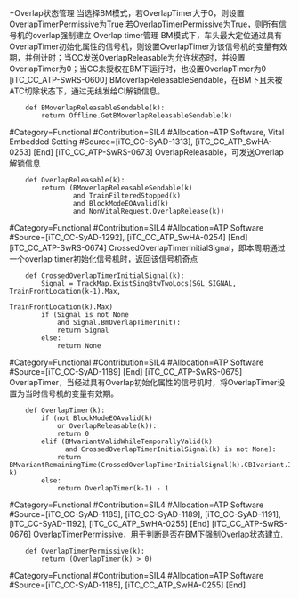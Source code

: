 ﻿
+Overlap状态管理
当选择BM模式，若OverlapTimer大于0，则设置OverlapTimerPermissive为True
若OverlapTimerPermissive为True，则所有信号机的overlap强制建立
Overlap timer管理
BM模式下，车头最大定位通过具有OverlapTimer初始化属性的信号机，则设置OverlapTimer为该信号机的变量有效期，并倒计时；当CC发送OverlapReleasable为允许状态时，并设置OverlapTimer为0；当CC未授权在BM下运行时，也设置OverlapTimer为0
[iTC_CC_ATP-SwRS-0600]
BMoverlapReleasableSendable，在BM下且未被ATC切除状态下，通过无线发给CI解锁信息。
```
	def BMoverlapReleasableSendable(k):
	    return Offline.GetBMoverlapReleasableSendable(k)
```
\#Category=Functional
\#Contribution=SIL4
\#Allocation=ATP Software, Vital Embedded Setting
\#Source=[iTC_CC-SyAD-1313], [iTC_CC_ATP_SwHA-0253]
[End]
[iTC_CC_ATP-SwRS-0673]
OverlapReleasable，可发送Overlap解锁信息
```
	def OverlapReleasable(k):
	    return (BMoverlapReleasableSendable(k)
	            and TrainFilteredStopped(k)
	            and BlockModeEOAvalid(k)
	            and NonVitalRequest.OverlapRelease(k))
```
\#Category=Functional
\#Contribution=SIL4
\#Allocation=ATP Software
\#Source=[iTC_CC-SyAD-1292], [iTC_CC_ATP_SwHA-0254]
[End]
[iTC_CC_ATP-SwRS-0674]
CrossedOverlapTimerInitialSignal，即本周期通过一个overlap timer初始化信号机时，返回该信号机奇点
```
	def CrossedOverlapTimerInitialSignal(k):
	    Signal = TrackMap.ExistSingBtwTwoLocs(SGL_SIGNAL, TrainFrontLocation(k-1).Max,
	                                                  TrainFrontLocation(k).Max)
	    if (Signal is not None
	        and Signal.BmOverlapTimerInit):
	        return Signal
	    else:
	        return None
```
\#Category=Functional
\#Contribution=SIL4
\#Allocation=ATP Software
\#Source=[iTC_CC-SyAD-1189]
[End]
[iTC_CC_ATP-SwRS-0675]
OverlapTimer，当经过具有Overlap初始化属性的信号机时，将OverlapTimer设置为当时信号机的变量有效期。
```
	def OverlapTimer(k):
	    if (not BlockModeEOAvalid(k)
	        or OverlapReleasable(k)):
	        return 0
	    elif (BMvariantValidWhileTemporallyValid(k)
	          and CrossedOverlapTimerInitialSignal(k) is not None):
	        return BMvariantRemainingTime(CrossedOverlapTimerInitialSignal(k).CBIvariant.Id, k)
	    else:
	        return OverlapTimer(k-1) - 1
```
\#Category=Functional
\#Contribution=SIL4
\#Allocation=ATP Software
\#Source=[iTC_CC-SyAD-1185], [iTC_CC-SyAD-1189], [iTC_CC-SyAD-1191], [iTC_CC-SyAD-1192], [iTC_CC_ATP_SwHA-0255]
[End]
[iTC_CC_ATP-SwRS-0676]
OverlapTimerPermissive，用于判断是否在BM下强制Overlap状态建立.
```
	def OverlapTimerPermissive(k):
	    return (OverlapTimer(k) > 0)
```
\#Category=Functional
\#Contribution=SIL4
\#Allocation=ATP Software
\#Source=[iTC_CC-SyAD-1185], [iTC_CC_ATP_SwHA-0255]
[End]
